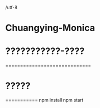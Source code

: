 /utf-8
# Chuangying-Monica


# ???????????-????
=============================

# ?????
===========
npm install
npm start


